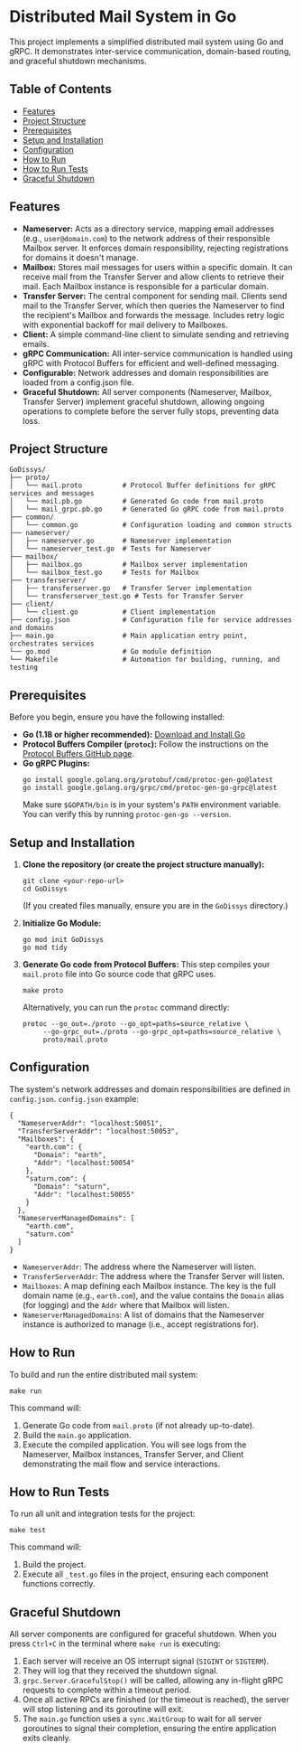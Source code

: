 # Distributed Mail System in Go

This project implements a simplified distributed mail system using Go and gRPC. It demonstrates inter-service communication, domain-based routing, and graceful shutdown mechanisms.

## Table of Contents
- [Features](#features)
- [Project Structure](#project-structure)
- [Prerequisites](#prerequisites)
- [Setup and Installation](#setup-and-installation)
- [Configuration](#configuration)
- [How to Run](#how-to-run)
- [How to Run Tests](#how-to-run-tests)
- [Graceful Shutdown](#graceful-shutdown)

## Features
- **Nameserver:** Acts as a directory service, mapping email addresses (e.g., `user@domain.com`) to the network address of their responsible Mailbox server. It enforces domain responsibility, rejecting registrations for domains it doesn't manage.
- **Mailbox:** Stores mail messages for users within a specific domain. It can receive mail from the Transfer Server and allow clients to retrieve their mail. Each Mailbox instance is responsible for a particular domain.
- **Transfer Server:** The central component for sending mail. Clients send mail to the Transfer Server, which then queries the Nameserver to find the recipient's Mailbox and forwards the message. Includes retry logic with exponential backoff for mail delivery to Mailboxes.
- **Client:** A simple command-line client to simulate sending and retrieving emails.
- **gRPC Communication:** All inter-service communication is handled using gRPC with Protocol Buffers for efficient and well-defined messaging.
- **Configurable:** Network addresses and domain responsibilities are loaded from a config.json file.
- **Graceful Shutdown:** All server components (Nameserver, Mailbox, Transfer Server) implement graceful shutdown, allowing ongoing operations to complete before the server fully stops, preventing data loss.

## Project Structure
```
GoDissys/
├── proto/
│   └── mail.proto          # Protocol Buffer definitions for gRPC services and messages
│   └── mail.pb.go          # Generated Go code from mail.proto
│   └── mail_grpc.pb.go     # Generated Go gRPC code from mail.proto
├── common/
│   └── common.go           # Configuration loading and common structs
├── nameserver/
│   ├── nameserver.go       # Nameserver implementation
│   └── nameserver_test.go  # Tests for Nameserver
├── mailbox/
│   ├── mailbox.go          # Mailbox server implementation
│   └── mailbox_test.go     # Tests for Mailbox
├── transferserver/
│   ├── transferserver.go   # Transfer Server implementation
│   └── transferserver_test.go # Tests for Transfer Server
├── client/
│   └── client.go           # Client implementation
├── config.json             # Configuration file for service addresses and domains
├── main.go                 # Main application entry point, orchestrates services
└── go.mod                  # Go module definition
└── Makefile                # Automation for building, running, and testing
```

## Prerequisites
Before you begin, ensure you have the following installed:
- **Go (1.18 or higher recommended):** [Download and Install Go](https://golang.org/doc/install)
- **Protocol Buffers Compiler (`protoc`):** 
  Follow the instructions on the [Protocol Buffers GitHub page](https://www.google.com/search?q=https://github.com/protocolbuffers/protobuf%23protocol-compiler-installation).
- **Go gRPC Plugins:** 
  ```
  go install google.golang.org/protobuf/cmd/protoc-gen-go@latest
  go install google.golang.org/grpc/cmd/protoc-gen-go-grpc@latest
  ```
  Make sure `$GOPATH/bin` is in your system's `PATH` environment variable. You can verify this by running `protoc-gen-go --version`.

## Setup and Installation
1. **Clone the repository (or create the project structure manually):**
    ```
    git clone <your-repo-url>
    cd GoDissys
    ```
    (If you created files manually, ensure you are in the `GoDissys` directory.)

2. **Initialize Go Module:**
    ```
    go mod init GoDissys
    go mod tidy
    ```

3. **Generate Go code from Protocol Buffers:**
    This step compiles your `mail.proto` file into Go source code that gRPC uses.
    ```  
    make proto
    ```
    Alternatively, you can run the `protoc` command directly:
    ```
    protoc --go_out=./proto --go_opt=paths=source_relative \
         --go-grpc_out=./proto --go-grpc_opt=paths=source_relative \
         proto/mail.proto
    ```

## Configuration
The system's network addresses and domain responsibilities are defined in `config.json`.
`config.json` example:
```
{
  "NameserverAddr": "localhost:50051",
  "TransferServerAddr": "localhost:50053",
  "Mailboxes": {
    "earth.com": {
      "Domain": "earth",
      "Addr": "localhost:50054"
    },
    "saturn.com": {
      "Domain": "saturn",
      "Addr": "localhost:50055"
    }
  },
  "NameserverManagedDomains": [
    "earth.com",
    "saturn.com"
  ]
}
```
- `NameserverAddr`: The address where the Nameserver will listen.
- `TransferServerAddr`: The address where the Transfer Server will listen.
- `Mailboxes`: A map defining each Mailbox instance. The key is the full domain name (e.g., `earth.com`), and the value contains the `Domain` alias (for logging) and the `Addr` where that Mailbox will listen.
- `NameserverManagedDomains`: A list of domains that the Nameserver instance is authorized to manage (i.e., accept registrations for).

## How to Run
To build and run the entire distributed mail system:
```
make run
```
This command will:
1. Generate Go code from `mail.proto` (if not already up-to-date).
2. Build the `main.go` application.
3. Execute the compiled application.
You will see logs from the Nameserver, Mailbox instances, Transfer Server, and Client demonstrating the mail flow and service interactions.

## How to Run Tests
To run all unit and integration tests for the project:
```
make test
```
This command will:
1. Build the project.
2. Execute all `_test.go` files in the project, ensuring each component functions correctly.

## Graceful Shutdown
All server components are configured for graceful shutdown. When you press `Ctrl+C` in the terminal where `make run` is executing:
1. Each server will receive an OS interrupt signal (`SIGINT` or `SIGTERM`).
2. They will log that they received the shutdown signal.
3. `grpc.Server.GracefulStop()` will be called, allowing any in-flight gRPC requests to complete within a timeout period.
4. Once all active RPCs are finished (or the timeout is reached), the server will stop listening and its goroutine will exit.
5. The `main.go` function uses a `sync.WaitGroup` to wait for all server goroutines to signal their completion, ensuring the entire application exits cleanly.
